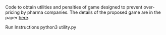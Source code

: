 Code to obtain utilities and penalties of game designed to prevent over-pricing by pharma companies. The details of the proposed game are in the paper [here](./paper.pdf).

Run Instructions
python3 utility.py
